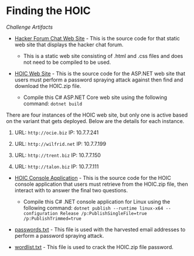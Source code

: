 # Finding the HOIC

_Challenge Artifacts_

- [Hacker Forum Chat Web Site](./HackerForumChatWebSite/) - This is the source code for that static web site that displays the hacker chat forum.
   - This is a static web site consisting of .html and .css files and does not need to be compiled to be used. 

- [HOIC Web Site](./HOICWeb/) - This is the source code for the ASP.NET web site that users must perform a password spraying attack against then find and download the HOIC.zip file.
   - Compile this C# ASP.NET Core web site using the following command: `dotnet build` 

There are four instances of the HOIC web site, but only one is active based on the variant that gets deployed. Below are the details for each instance.

1. URL: `http://ocie.biz`
IP: 10.7.7.241

2. URL: `http://wilfrid.net`
IP: 10.7.7.199

3. URL: `http://trent.biz`
IP: 10.7.7.150

4. URL: `http://talon.biz`
IP: 10.7.7.111

- [HOIC Console Application](./hoic/) - This is the source code for the HOIC console application that users must retrieve from the HOIC.zip file, then interact with to answer the final two questions.
   - Compile this C# .NET console application for Linux using the following command: `dotnet publish --runtime linux-x64 --configuration Release /p:PublishSingleFile=true /p:PublishTrimmed=true`

- [passwords.txt](./passwords.txt) - This file is used with the harvested email addresses to perform a password spraying attack.
- [wordlist.txt](./wordlist.txt) - This file is used to crack the HOIC.zip file password. 

